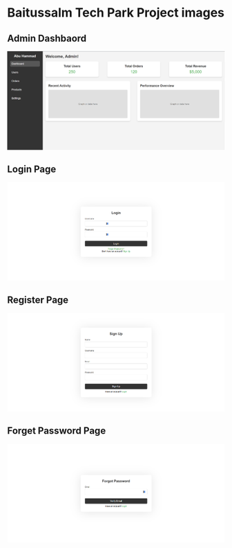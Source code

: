 # Baitussalm Tech Park Project images

## Admin Dashbaord

![alt text](images/admin-dashbaord.png "admin dashboard")

## Login Page
![alt text](images/login-page.png "login page")

## Register Page
![alt text](images/register-page.png "register page")

## Forget Password Page
![alt text](images/forgot-page.png "forget password page")